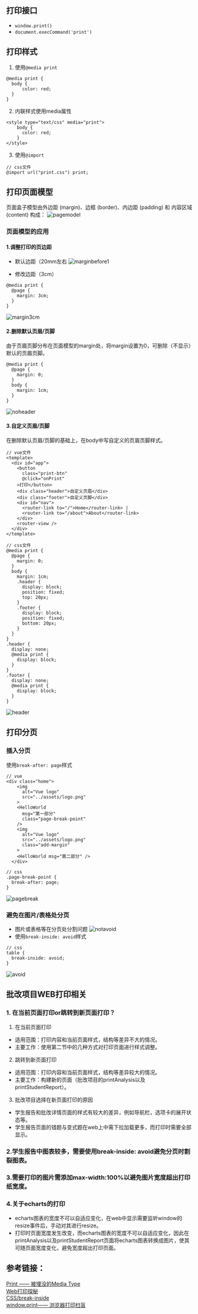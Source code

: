 ## 打印接口
* `window.print()`
* `document.execCommand('print')`

## 打印样式
1. 使用`@media print`
```
@media print {
  body {
      color: red;
  }
}
```
2. 内联样式使用media属性
```
<style type="text/css" media="print">
    body {
      color: red;
    }
</style>

```
3. 使用`@import`
```
// css文件
@import url("print.css") print;
```

## 打印页面模型
页面盒子模型由外边距 (margin)、边框 (border)、内边距 (padding) 和 内容区域 (content) 构成：
![pagemodel](EE8C20A543924371BEBE1087A6A3B3D6)

### 页面模型的应用
#### 1.调整打印的页边距
* 默认边距（20mm左右
![marginbefore1](CC5BA449885145E1ACDBED94E579ADC2)  

* 修改边距（3cm）
```
@media print {
  @page {
    margin: 3cm;
  }
}
```
![margin3cm](83890366D5334F0CB744C76408153ABF)

#### 2.删除默认页眉/页脚
由于页眉页脚分布在页面模型的margin处，将margin设置为0，可删除（不显示）默认的页眉页脚。
```
@media print {
  @page {
    margin: 0;
  }
  body {
    margin: 1cm;
  }
}
```
![noheader](523703E82AA049FF82A30EB8B7EB0504)
#### 3.自定义页眉/页脚
在删除默认页眉/页脚的基础上，在body中写自定义的页眉页脚样式。
```
// vue文件
<template>
  <div id="app">
    <button
      class="print-btn"
      @click="onPrint"
    >打印</button>
    <div class="header">自定义页眉</div>
    <div class="footer">自定义页脚</div>
    <div id="nav">
      <router-link to="/">Home</router-link> |
      <router-link to="/about">About</router-link>
    </div>
    <router-view />
  </div>
</template>
```
```
// css文件
@media print {
  @page {
    margin: 0;
  }
  body {
    margin: 1cm;
    .header {
      display: block;
      position: fixed;
      top: 20px;
    }
    .footer {
      display: block;
      position: fixed;
      bottom: 20px;
    }
  }
}
.header {
  display: none;
  @media print {
    display: block;
  }
}
.footer {
  display: none;
  @media print {
    display: block;
  }
}
```
![header](48F9B8988DFB42638A00C2D88808D64E)

## 打印分页
### 插入分页
使用`break-after: page`样式
```
// vue
<div class="home">
    <img
      alt="Vue logo"
      src="../assets/logo.png"
    >
    <HelloWorld
      msg="第一部分"
      class="page-break-point"
    />
    <img
      alt="Vue logo"
      src="../assets/logo.png"
      class="add-margin"
    >
    <HelloWorld msg="第二部分" />
  </div>
```
```
// css
.page-break-point {
  break-after: page;
}
```
![pagebreak](C8ED9F1CEFB94D17B5C1E5E6A08F97A1)

### 避免在图片/表格处分页
  
* 图片或表格等在分页处分割问题
![notavoid](FF696EF1E59D4EDBB08BDFCCD87D18D7)
* 使用`break-inside: avoid`样式
```
// css
table {
  break-inside: avoid;
}
```
![avoid](1ED400B75B584B2EA186430002C8A9CE)

## 批改项目WEB打印相关
### 1. 在当前页面打印or跳转到新页面打印？
1. 在当前页面打印  
* 适用范围：打印内容和当前页面样式，结构等差异不大的情况。
* 主要工作：使用第二节中的几种方式对打印页面进行样式调整。  
2. 跳转到新页面打印  
* 适用范围：打印内容和当前页面样式，结构等差异较大的情况。
* 主要工作：构建新的页面（批改项目的printAnalysis以及printStudentReport）。

3. 批改项目选择在新页面打印的原因
* 学生报告和批改详情页面的样式有较大的差异，例如导航栏，选项卡的展开状态等。
* 学生报告页面的错题与变式题在web上中需下拉加载更多，而打印时需要全部显示。

### 2.学生报告中图表较多，需要使用break-inside: avoid避免分页时割裂图表。

### 3.需要打印的图片需添加max-width:100%以避免图片宽度超出打印纸宽度。

### 4.关于echarts的打印
* echarts图表的宽度不可以自适应变化，在web中显示需要监听window的resize事件后，手动对其进行resize。
* 打印时页面宽度发生改变，而echarts图表的宽度不可以自适应变化，因此在printAnalysis以及printStudentReport页面将echarts图表转换成图片，使其可随页面宽度变化，避免宽度超出打印页面。


## 参考链接：  
[Print —— 被埋没的Media Type](https://cdc.tencent.com/2014/08/19/print-%E8%A2%AB%E5%9F%8B%E6%B2%A1%E7%9A%84media-type/)  
[Web打印探秘](https://juejin.im/post/5c90d8085188252db75694dc)  
[CSS/break-inside](https://developer.mozilla.org/zh-CN/docs/Web/CSS/break-inside)  
[window.print—— 浏览器打印扫盲](https://juejin.im/post/5b371a8a6fb9a00e5326f06c)

